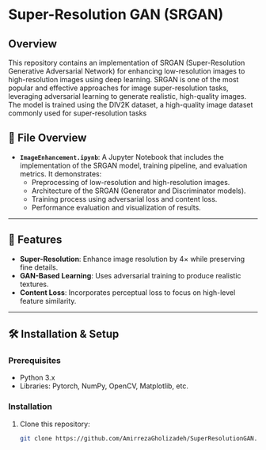 # Super-Resolution GAN (SRGAN)

## Overview
This repository contains an implementation of SRGAN (Super-Resolution Generative Adversarial Network) for enhancing low-resolution images to high-resolution images using deep learning. SRGAN is one of the most popular and effective approaches for image super-resolution tasks, leveraging adversarial learning to generate realistic, high-quality images.
The model is trained using the DIV2K dataset, a high-quality image dataset commonly used for super-resolution tasks


## 📂 File Overview
- **`ImageEnhancement.ipynb`**: 
  A Jupyter Notebook that includes the implementation of the SRGAN model, training pipeline, and evaluation metrics. It demonstrates:
  - Preprocessing of low-resolution and high-resolution images.
  - Architecture of the SRGAN (Generator and Discriminator models).
  - Training process using adversarial loss and content loss.
  - Performance evaluation and visualization of results.

---

## 🚀 Features
- **Super-Resolution**: Enhance image resolution by 4× while preserving fine details.
- **GAN-Based Learning**: Uses adversarial training to produce realistic textures.
- **Content Loss**: Incorporates perceptual loss to focus on high-level feature similarity.

---

## 🛠️ Installation & Setup

### Prerequisites
- Python 3.x
- Libraries: Pytorch, NumPy, OpenCV, Matplotlib, etc.

### Installation
1. Clone this repository:
   ```bash
   git clone https://github.com/AmirrezaGholizadeh/SuperResolutionGAN.git
